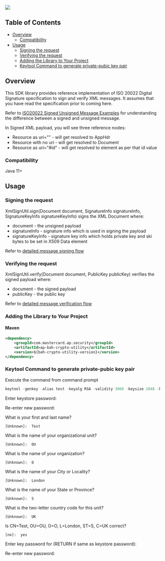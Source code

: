 [![](https://img.shields.io/badge/License-Apache%202.0-blue.svg)](https://github.com/Mastercard/ap-bah-crypto-utility/blob/master/LICENSE)


## Table of Contents
- [Overview](#overview)
  * [Compatibility](#compatibility)
- [Usage](#usage)
  * [Signing the request](#signrequest)
  * [Verifying the request](#verifyrequest)
  * [Adding the Library to Your Project](#adding-the-library-to-your-project)
  * [Keytool Command to generate private-pubic key pair](#keytool-command-to-generate-public-private-key-pair)

## Overview <a name="overview"></a>
This SDK library provides reference implementation of ISO 20022 Digital Signature specification to sign and verify XML messages. 
It assumes that you have read the specification prior to coming here.

Refer to [ISO20022 Signed Unsigned Message Examples](docs/ISO20022_Example_Signed_Unsigned_Message.md) for understanding the difference between a signed and unsigned message.

In Signed XML payload, you will see three reference nodes:
* Resource as uri="" - will get resolved to AppHdr
* Resource with no uri - will get resolved to Document
* Resource as uri="#id" - will get resolved to element as per that id value

### Compatibility <a name="compatibility"></a>
Java 11+

## Usage <a name="usage"></a>

### Signing the request <a name="signrequest"></a>

XmlSignUtil.sign(Document document, SignatureInfo signatureInfo, SignatureKeyInfo signatureKeyInfo) signs the XML Document where:
  * document - the unsigned payload 
  * signatureInfo - signature info which is used in signing the payload
  * signatureKeyInfo - signature key info which holds private key and ski bytes to be set in X509 Data element

Refer to [detailed message signing flow](docs/MessageSigningFlow.md)


### Verifying the request <a name="verifyrequest"></a>

XmlSignUtil.verify(Document document, PublicKey publicKey) verifies the signed payload where:
  *  document - the signed payload
  *  publicKey - the public key

Refer to [detailed message verification flow](docs/MessageVerificationFlow.md)


### Adding the Library to Your Project <a name="adding-the-library-to-your-project"></a>

#### Maven
```xml
<dependency>
    <groupId>com.mastercard.ap.security</groupId>
    <artifactId>ap-bah-crypto-utility</artifactId>
    <version>${bah-crypto-utility-version}</version>
</dependency>
```

### Keytool Command to generate private-pubic key pair <a name="keytool-command-to-generate-public-private-key-pair"></a>

Execute the command from command prompt 
```java
keytool -genkey -alias test -keyalg RSA -validity 3060 -keysize 2048 -keystore keystore.jks -storetype JKS
```

Enter keystore password:

  Re-enter new password:
  
  What is your first and last name?
  
    [Unknown]:  Test
	
  What is the name of your organizational unit?
  
    [Unknown]:  OU
	
  What is the name of your organization?
  
    [Unknown]:  O
	
  What is the name of your City or Locality?
  
    [Unknown]:  London
	
  What is the name of your State or Province?
  
    [Unknown]:  S
	
  What is the two-letter country code for this unit?
  
    [Unknown]:  UK
	
  Is CN=Test, OU=OU, O=O, L=London, ST=S, C=UK correct?
  
    [no]:  yes

  Enter key password for <test> 
          (RETURN if same as keystore password):
		  
  Re-enter new password:
